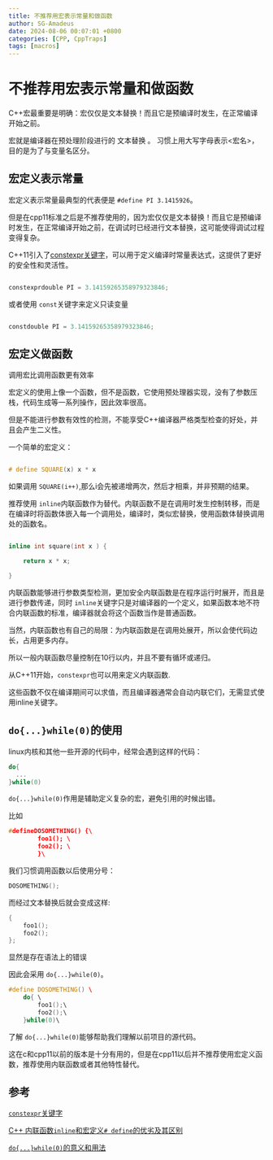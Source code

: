 ```yaml
---
title: 不推荐用宏表示常量和做函数
author: SG-Amadeus
date: 2024-08-06 00:07:01 +0800
categories: [CPP, CppTraps]
tags: [macros]
---
```

# 不推荐用宏表示常量和做函数

C++宏最重要是明确：宏仅仅是文本替换！而且它是预编译时发生，在正常编译开始之前。

宏就是编译器在预处理阶段进行的 文本替换 。 习惯上用大写字母表示<宏名>，目的是为了与变量名区分。

## 宏定义表示常量

宏定义表示常量最典型的代表便是 `#define PI 3.1415926`。

但是在cpp11标准之后是不推荐使用的，因为宏仅仅是文本替换！而且它是预编译时发生，在正常编译开始之前，在调试时已经进行文本替换，这可能使得调试过程变得复杂。

C++11引入了[constexpr关键字](https://en.cppreference.com/w/cpp/language/constexpr)，可以用于定义编译时常量表达式，这提供了更好的安全性和灵活性。

```cpp

constexprdouble PI = 3.14159265358979323846;

```

或者使用 `const`关键字来定义只读变量

```cpp

constdouble PI = 3.14159265358979323846;

```

## 宏定义做函数

调用宏比调用函数更有效率

宏定义的使用上像一个函数，但不是函数，它使用预处理器实现，没有了参数压栈，代码生成等一系列操作，因此效率很高。

但是不能进行参数有效性的检测，不能享受C++编译器严格类型检查的好处，并且会产生二义性。

一个简单的宏定义：

```cpp

# define SQUARE(x) x * x

```

如果调用 `SQUARE(i++)`,那么i会先被递增两次，然后才相乘，并非预期的结果。

推荐使用 `inline`内联函数作为替代。内联函数不是在调用时发生控制转移，而是在编译时将函数体嵌入每一个调用处，编译时，类似宏替换，使用函数体替换调用处的函数名。

```cpp

inline int square(int x ) {

    return x * x;

}

```

内联函数能够进行参数类型检测，更加安全内联函数是在程序运行时展开，而且是进行参数传递，同时 `inline`关键字只是对编译器的一个定义，如果函数本地不符合内联函数的标准，编译器就会将这个函数当作是普通函数。

当然，内联函数也有自己的局限：为内联函数是在调用处展开，所以会使代码边长，占用更多内存。

所以一般内联函数尽量控制在10行以内，并且不要有循环或递归。

从C++11开始，`constexpr`也可以用来定义内联函数.

这些函数不仅在编译期间可以求值，而且编译器通常会自动内联它们，无需显式使用inline关键字。

## `do{...}while(0)`的使用

linux内核和其他一些开源的代码中，经常会遇到这样的代码：

```cpp
do{
  ...
}while(0)

```

`do{...}while(0)`作用是辅助定义复杂的宏，避免引用的时候出错。

比如

```cpp
#defineDOSOMETHING() {\
        foo1(); \
        foo2(); \
        }\
```

我们习惯调用函数以后使用分号：

```cpp
DOSOMETHING();
```

而经过文本替换后就会变成这样:

```cpp
{
    foo1();
    foo2();
};

```

显然是存在语法上的错误

因此会采用 `do{...}while(0)`。

```cpp
#define DOSOMETHING() \       
    do{ \
        foo1();\
        foo2();\
    }while(0)\
```

了解 `do{...}while(0)`能够帮助我们理解以前项目的源代码。

这在c和cpp11以前的版本是十分有用的，但是在cpp11以后并不推荐使用宏定义函数，推荐使用内联函数或者其他特性替代。

## 参考

[`constexpr`关键字](https://en.cppreference.com/w/cpp/language/constexpr)

[C++ 内联函数`inline`和宏定义`# define`的优劣及其区别](https://www.cnblogs.com/yinbiao/p/11606554.html)

[ `do{...}while(0)`的意义和用法](https://www.cnblogs.com/wicub/p/6031093.html)
